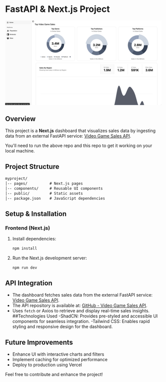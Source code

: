 # FastAPI & Next.js Project
![dashboard](public/thumbnail.png)

## Overview
This project is a **Next.js** dashboard that visualizes sales data by ingesting data from an external FastAPI service: [Video Game Sales API](https://github.com/jabercrombia/video-game-sales-api).

You'll need to run the above repo and this repo to get it working on your local machine.

## Project Structure
```
myproject/
│-- pages/          # Next.js pages
│-- components/     # Reusable UI components
│-- public/         # Static assets
│-- package.json    # JavaScript dependencies
```

## Setup & Installation
### Frontend (Next.js)
1. Install dependencies:
   ```sh
   npm install
   ```
2. Run the Next.js development server:
   ```sh
   npm run dev
   ```

## API Integration
- The dashboard fetches sales data from the external FastAPI service: [Video Game Sales API](https://github.com/jabercrombia/video-game-sales-api).
- The API repository is available at: [GitHub - Video Game Sales API](https://github.com/jabercrombia/video-game-sales-api).
- Uses `fetch` or Axios to retrieve and display real-time sales insights.
##Technologies Used
-ShadCN: Provides pre-styled and accessible UI components for seamless integration.
-Tailwind CSS: Enables rapid styling and responsive design for the dashboard.

## Future Improvements
- Enhance UI with interactive charts and filters
- Implement caching for optimized performance
- Deploy to production using Vercel

Feel free to contribute and enhance the project!

